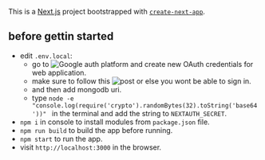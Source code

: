 This is a [Next.js](https://nextjs.org) project bootstrapped with [`create-next-app`](https://nextjs.org/docs/app/api-reference/cli/create-next-app).

## before gettin started
- edit `.env.local`:
  - go to ![Google auth platform](https://console.cloud.google.com/auth) and create new OAuth credentials for web application.
  - make sure to follow this ![post](https://stackoverflow.com/a/78366351/29005197) or else you wont be able to sign in.
  - and then add mongodb uri.
  - type `node -e "console.log(require('crypto').randomBytes(32).toString('base64'))" ` in the terminal and add the string to `NEXTAUTH_SECRET`.
- `npm i` in console to install modules from `package.json` file.
- `npm run build` to build the app before running.
- `npm start` to run the app.
- visit `http://localhost:3000` in the browser.
